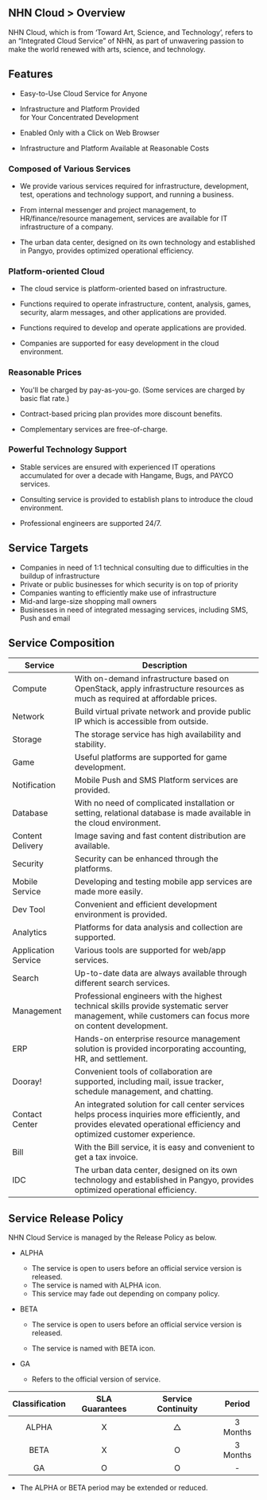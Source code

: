 ## NHN Cloud > Overview

NHN Cloud, which is from ‘Toward Art, Science, and Technology’, refers to an “Integrated Cloud Service” of NHN, as part of unwavering passion to make the world renewed with arts, science, and technology.  

## Features

- Easy-to-Use Cloud Service for Anyone

- Infrastructure and Platform Provided <br>for Your Concentrated Development

- Enabled Only with a Click on Web Browser
- Infrastructure and Platform Available at Reasonable Costs

### Composed of Various Services


- We provide various services required for infrastructure, development, test, operations and technology support, and running a business.

- From internal messenger and project management, to HR/finance/resource management, services are available for IT infrastructure of a company.

- The urban data center, designed on its own technology and established in Pangyo, provides optimized operational efficiency.


### Platform-oriented Cloud


- The cloud service is platform-oriented based on infrastructure.

- Functions required to operate infrastructure, content, analysis, games, security, alarm messages, and other applications are provided.
- Functions required to develop and operate applications are provided.
- Companies are supported for easy development in the cloud environment.

### Reasonable Prices


- You'll be charged by pay-as-you-go. (Some services are charged by basic flat rate.)

- Contract-based pricing plan provides more discount benefits.

- Complementary services are free-of-charge.


### Powerful Technology Support


- Stable services are ensured with experienced IT operations accumulated for over a decade with Hangame, Bugs, and PAYCO services.

- Consulting service is provided to establish plans to introduce the cloud environment.

- Professional engineers are supported 24/7.

## Service Targets  

- Companies in need of 1:1 technical consulting due to difficulties in the buildup of infrastructure
- Private or public businesses for which security is on top of priority
- Companies wanting to efficiently make use of infrastructure
- Mid-and large-size shopping mall owners
- Businesses in need of integrated messaging services, including SMS, Push and email

## Service Composition

| Service | Description |
| --- | --- |
| Compute |With on-demand infrastructure based on OpenStack, apply infrastructure resources as much as required at affordable prices. |
| Network | Build virtual private network and provide public IP which is accessible from outside.|
| Storage | The storage service has high availability and stability. |
| Game | Useful platforms are supported for game development.|
| Notification | Mobile Push and SMS Platform services are provided. |
| Database | With no need of complicated installation or setting, relational database is made available in the cloud environment. |
| Content Delivery | Image saving and fast content distribution are available. |
| Security | Security can be enhanced through the platforms. |
| Mobile Service | Developing and testing mobile app services are made more easily. |
| Dev Tool | Convenient and efficient development environment is provided. |
| Analytics | Platforms for data analysis and collection are supported. |
| Application Service | Various tools are supported for web/app services. |
| Search  | Up-to-date data are always available through different search services. |
| Management | Professional engineers with the highest technical skills provide systematic server management, while customers can focus more on content development. |
| ERP  | Hands-on enterprise resource management solution is provided incorporating accounting, HR, and settlement. |
| Dooray!  | Convenient tools of collaboration are supported, including mail, issue tracker, schedule management, and chatting. |
| Contact Center | An integrated solution for call center services helps process inquiries more efficiently, and provides elevated operational efficiency and optimized customer experience. |
| Bill | With the Bill service, it is easy and convenient to get a tax invoice. |
| IDC  | The urban data center, designed on its own technology and established in Pangyo, provides optimized operational efficiency.  |

## Service Release Policy

NHN Cloud Service is managed by the Release Policy as below.

- ALPHA
    - The service is open to users before an official service version is released.
    - The service is named with ALPHA icon.
    - This service may fade out depending on company policy.
- BETA
    - The service is open to users before an official service version is released.

    - The service is named with BETA icon.

- GA
    - Refers to the official version of service.


| Classification | SLA Guarantees  | Service Continuity| Period |
| :---: | :---: |:---: | :---: |
| ALPHA | X | △ | 3 Months |
| BETA | X | O | 3 Months |
| GA | O | O | - |

- The ALPHA or BETA period may be extended or reduced.
